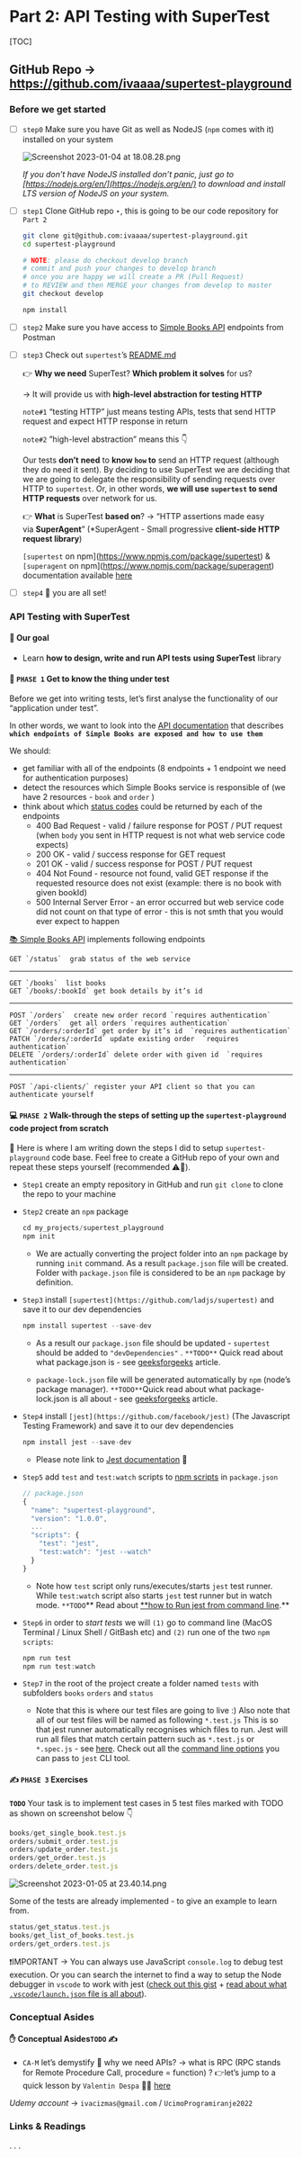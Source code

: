 # Part 2: API Testing with SuperTest

[TOC]

## GitHub Repo → https://github.com/ivaaaa/supertest-playground

### Before we get started

- [ ]  `step0` Make sure you have Git as well as NodeJS (`npm` comes with it) installed on your system
    
    ![Screenshot 2023-01-04 at 18.08.28.png](./assets/part2/Part2_1.png)
    
    *If you don’t have NodeJS installed don’t panic, just go to [https://nodejs.org/en/](https://nodejs.org/en/) to download and install LTS version of NodeJS on your system.* 
    
- [ ]  `step1` Clone GitHub repo ‣, this is going to be our code repository for `Part 2`
    
    ```bash
    git clone git@github.com:ivaaaa/supertest-playground.git
    cd supertest-playground 
    
    # NOTE: please do checkout develop branch 
    # commit and push your changes to develop branch 
    # once you are happy we will create a PR (Pull Request)
    # to REVIEW and then MERGE your changes from develop to master 
    git checkout develop 
    
    npm install
    ```
    
- [ ]  `step2` Make sure you have access to [Simple Books API](https://github.com/vdespa/introduction-to-postman-course/blob/main/simple-books-api.md)  endpoints from Postman
- [ ]  `step3` Check out `supertest`’s  [README.md](https://github.com/ladjs/supertest#readme)
    
    👉 **Why we need** SuperTest? **Which problem it solves** for us? 
    
    → It will provide us with **high-level abstraction for testing HTTP** 
    
    `note#1` “testing HTTP” just means testing APIs, tests that send HTTP request and expect HTTP response in return
    
    `note#2` ”high-level abstraction” means this 👇
    
    Our tests **don’t** **need** to **know `how` to** send an HTTP request (although they do need it sent). By deciding to use SuperTest we are deciding that we are going to delegate the responsibility of sending requests over HTTP to `supertest`. Or, in other words, **we will use `supertest` to send HTTP requests** over network for us.
    
    👉 **What** is SuperTest **based on**? → “HTTP assertions made easy via **SuperAgent**”  (*SuperAgent - Small progressive **client-side HTTP request library**)
    
    `[supertest` on npm](https://www.npmjs.com/package/supertest) & `[superagent` on npm](https://www.npmjs.com/package/superagent)  documentation available [here](https://ladjs.github.io/superagent/) 
    
- [ ]  `step4` 🎉 you are all set!

### API Testing with SuperTest

#### 🎯 Our goal

- Learn **how to design, write and run API tests** **using SuperTest** library

#### 👀 `PHASE 1` **Get to know the thing under test**

Before we get into writing tests, let’s first analyse the functionality of our “application under test”. 

In other words, we want to look into the [API documentation](https://github.com/vdespa/introduction-to-postman-course/blob/main/simple-books-api.md) that describes **`which endpoints of Simple Books are exposed and how to use them`** 

We should: 
- get familiar with all of the endpoints (8 endpoints + 1 endpoint we need for authentication purposes)
- detect the resources which Simple Books service is responsible of (we have 2 resources - `book` and `order` )
- think about which [status codes](https://www.w3.org/Protocols/HTTP/HTRESP.html) could be returned by each of the endpoints
    - 400 Bad Request - valid / failure response for POST / PUT request (when `body` you sent in HTTP request is not what web service code expects)
    - 200 OK - valid / success response for GET request
    - 201 OK - valid / success response for POST / PUT request
    - 404 Not Found - resource not found, valid GET response if the requested resource does not exist (example: there is no book with given bookId)
    - 500 Internal Server Error - an error occurred but web service code did not count on that type of error - this is not smth that you would ever expect to happen
    
[📚 Simple Books API](https://github.com/vdespa/introduction-to-postman-course/blob/main/simple-books-api.md) implements following endpoints

  ```
  GET `/status`  grab status of the web service 
  ```

  ---

  ```
  GET `/books`  list books 
  GET `/books/:bookId` get book details by it’s id 
  ```
  ---

  ```
  POST `/orders`  create new order record `requires authentication`
  GET `/orders`  get all orders `requires authentication`
  GET `/orders/:orderId` get order by it’s id  `requires authentication`
  PATCH `/orders/:orderId` update existing order  `requires authentication`
  DELETE `/orders/:orderId` delete order with given id  `requires authentication`
  ```

  ---

  ```
  POST `/api-clients/` register your API client so that you can authenticate yourself
  ```

#### 💻 `PHASE 2` **Walk-through the steps of setting up the `supertest-playground` code project from scratch**

📌 Here is where I am writing down the steps I did to setup `supertest-playground` code base. Feel free to create a GitHub repo of your own and repeat these steps yourself (recommended ⚠️🙏).

- `Step1` create an empty repository in GitHub and run `git clone` to clone the repo to your machine 

- `Step2` create an `npm` package 

  ```jsx
  cd my_projects/supertest_playground
  npm init 
  ```

  - We are actually converting the project folder into an `npm` package by running `init` command. As a result `package.json` file will be created. Folder with `package.json` file is considered to be an `npm` package by definition.

- `Step3` install `[supertest](https://github.com/ladjs/supertest)` and save it to our dev dependencies 

  ```jsx
  npm install supertest --save-dev
  ```

     - As a result our `package.json` file should be updated - `supertest` should be added to `"devDependencies"` . `**TODO**` Quick read about what package.json is - see [geeksforgeeks](https://www.geeksforgeeks.org/node-js-package-json/) article.

     - `package-lock.json` file will be generated automatically by `npm` (node’s package manager). `**TODO**`Quick read about what package-lock.json is all about - see [geeksforgeeks](https://www.geeksforgeeks.org/difference-between-package-json-and-package-lock-json-files/) article.

- `Step4`  install `[jest](https://github.com/facebook/jest)`  (The Javascript Testing Framework) and save it to our dev dependencies

  ```jsx
  npm install jest --save-dev 
  ```

  - Please note link to [Jest documentation](https://jestjs.io/docs/getting-started) 📌

- `Step5` add `test` and `test:watch` scripts to [npm scripts](https://docs.npmjs.com/cli/v9/using-npm/scripts) in `package.json` 

  ```jsx
  // package.json
  {
    "name": "supertest-playground",
    "version": "1.0.0",
    ...
    "scripts": {
      "test": "jest",
      "test:watch": "jest --watch"
    }
  }
  ```

  - Note how `test` script only runs/executes/starts `jest` test runner. While `test:watch` script also starts `jest` test runner but in watch mode. `**TODO`** Read about [**how to Run jest from command line](https://jestjs.io/docs/cli#running-from-the-command-line).** 

- `Step6` in order to *start tests* we will `(1)` go to command line (MacOS Terminal / Linux Shell / GitBash etc) and `(2)` run one of the two `npm scripts`:   

  ```jsx
  npm run test 
  npm run test:watch
  ```

- `Step7` in the root of the project create a folder named `tests` with subfolders `books` `orders` and `status`

  - Note that this is where our test files are going to live :) Also note that all of our test files will be named as following `*.test.js` This is so that jest runner automatically recognises which files to run. Jest will run all files that match certain pattern such as `*.test.js` or `*.spec.js` - see [here](https://jestjs.io/docs/configuration#testregex-string--arraystring). Check out all the [command line options](https://jestjs.io/docs/cli) you can pass to `jest` CLI tool.

#### ✍️ `PHASE 3` **Exercises**

**`TODO`** Your task is to implement test cases in 5 test files marked with TODO as shown on screenshot below 👇 

  ```jsx
  books/get_single_book.test.js
  orders/submit_order.test.js
  orders/update_order.test.js
  orders/get_order.test.js
  orders/delete_order.test.js
  ```

![Screenshot 2023-01-05 at 23.40.14.png](./assets/part2/Part2_2.png)

Some of the tests are already implemented - to give an example to learn from. 

  ```jsx
  status/get_status.test.js
  books/get_list_of_books.test.js
  orders/get_orders.test.js
  ```

❗IMPORTANT → You can always use JavaScript `console.log` to debug test execution. Or you can search the internet to find a way to setup the Node debugger in `vscode` to work with jest ([check out this gist](https://gist.github.com/jherax/231b2dda7f9cce20e13f4590594fdb70) + [read about what `.vscode/launch.json` file is all about](https://code.visualstudio.com/docs/editor/debugging#_launch-configurations)).

### Conceptual Asides 
#### ✋ Conceptual Asides`TODO` ✍️

- `CA-M`  let’s demystify 🔎 why we need APIs? → what is RPC (RPC stands for Remote Procedure Call, procedure = function) ? 👉let’s jump to a quick lesson by `Valentin Despa` 🧑‍🏫 [here](https://www.youtube.com/watch?v=MdaGuP6-bKs)

*Udemy account* → `ivacizmas@gmail.com` / `UcimoProgramiranje2022`  

### Links & Readings

. . . 

